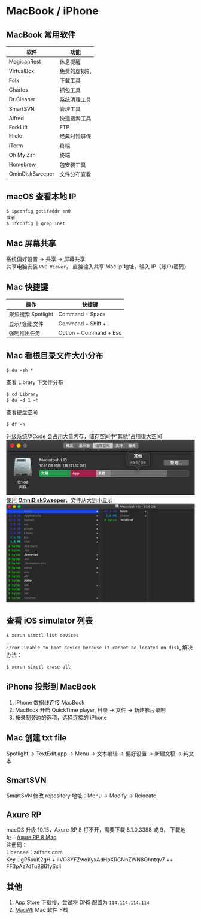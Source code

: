 # MacBook / iPhone

## MacBook 常用软件

| 软件            | 功能         |
| --------------- | ------------ |
| MagicanRest     | 休息提醒     |
| VirtualBox      | 免费的虚拟机 |
| Folx            | 下载工具     |
| Charles         | 抓包工具     |
| Dr.Cleaner      | 系统清理工具 |
| SmartSVN        | 管理工具     |
| Alfred          | 快速搜索工具 |
| ForkLift        | FTP          |
| Fliqlo          | 经典时钟屏保 |
| iTerm           | 终端         |
| Oh My Zsh       | 终端         |
| Homebrew        | 包安装工具   |
| OminDiskSweeper | 文件分布查看 |

## macOS 查看本地 IP

```
$ ipconfig getifaddr en0
或者
$ ifconfig | grep inet
```

## Mac 屏幕共享

系统偏好设置 -> 共享 -> 屏幕共享  
共享电脑安装 `VNC Viewer`， 直接输入共享 Mac ip 地址，输入 IP（账户/密码）

## Mac 快捷键

| 操作               | 快捷键                 |
| ------------------ | ---------------------- |
| 聚焦搜索 Spotlight | Command + Space        |
| 显示/隐藏 文件     | Command + Shift + .    |
| 强制推出任务       | Option + Command + Esc |

## Mac 看根目录文件大小分布

```
$ du -sh *
```

查看 Library 下文件分布

```
$ cd Library
$ du -d 1 -h
```
查看硬盘空间

```
$ df -h
```

升级系统/XCode 会占用大量内存，储存空间中“其他”占用很大空间
![](../images/macOS_room_problem.png)  
使用 **[OmniDiskSweeper](https://www.omnigroup.com/more/)**，文件从大到小显示
![](../images/OminDiskSweeper.png)

## 查看 iOS simulator 列表

```
$ xcrun simctl list devices
```

`Error：Unable to boot device because it cannot be located on disk`, 解决办法：

```
$ xcrun simctl erase all
```

## iPhone 投影到 MacBook

1. iPhone 数据线连接 MacBook
2. MacBook 开启 QuickTime player, 目录 -> 文件 -> 新建影片录制
3. 按录制旁边的选项，选择连接的 iPhone

## Mac 创建 txt file

Spotlight -> TextEdit.app -> Menu -> 文本编辑 -> 偏好设置 -> 新建文稿 -> 纯文本

## SmartSVN

SmartSVN 修改 repository 地址：Menu -> Modify -> Relocate

## Axure RP

macOS 升级 10.15，Axure RP 8 打不开，需要下载 8.1.0.3388 或 9， 下载地址：[Axure RP 8 Mac](https://www.axure.com/release-history/rp8)  
注册码：  
Licensee：zdfans.com  
Key：gP5uuK2gH + iIVO3YFZwoKyxAdHpXRGNnZWN8Obntqv7 ++ FF3pAz7dTu8B61ySxli  

## 其他

1. App Store 下载慢，尝试将 DNS 配置为 `114.114.114.114`
2. [MacWk](https://macwk.com/) Mac 软件下载
